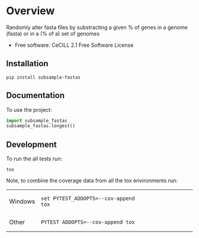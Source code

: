 # Overview

Randomly alter fasta files by substracting a given % of genes in a genome (fasta) or in a (% of a) set of genomes

  - Free software: CeCILL 2.1 Free Software License

## Installation

    pip install subsample-fastas

## Documentation


To use the project:

``` python
import subsample_fastas
subsample_fastas.longest()
```



## Development

To run the all tests run:

    tox

Note, to combine the coverage data from all the tox environments run:

<table>
<colgroup>
<col style="width: 10%" />
<col style="width: 90%" />
</colgroup>
<tbody>
<tr class="odd">
<td>Windows</td>
<td><pre><code>set PYTEST_ADDOPTS=--cov-append
tox</code></pre></td>
</tr>
<tr class="even">
<td>Other</td>
<td><pre><code>PYTEST_ADDOPTS=--cov-append tox</code></pre></td>
</tr>
</tbody>
</table>
